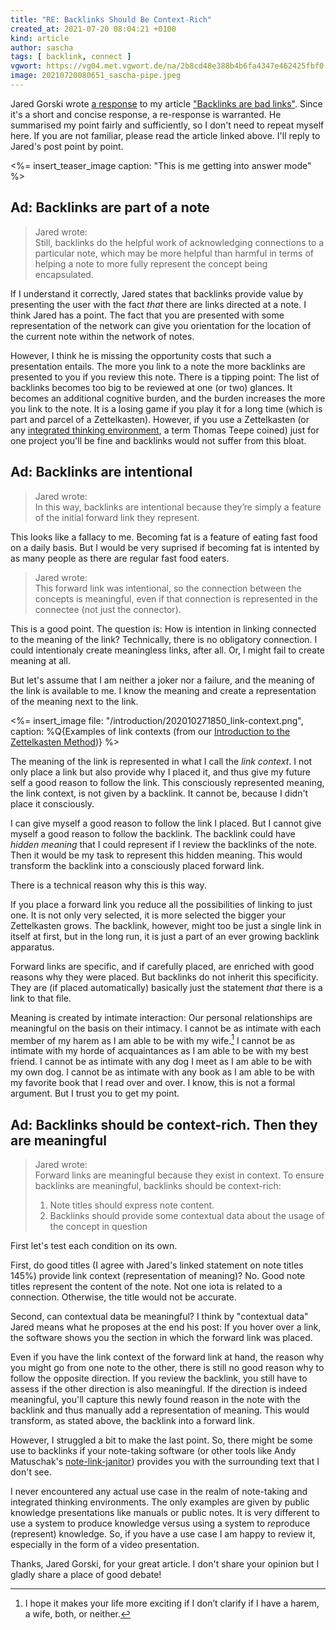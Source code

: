 ```yaml
---
title: "RE: Backlinks Should Be Context-Rich"
created_at: 2021-07-20 08:04:21 +0100
kind: article
author: sascha
tags: [ backlink, connect ]
vgwort: https://vg04.met.vgwort.de/na/2b8cd48e388b4b6fa4347e462425fbf0
image: 20210720080651_sascha-pipe.jpeg
---
```

Jared Gorski wrote [a response](https://jaredgorski.org/notes/backlinks-should-be-context-rich) to my article ["Backlinks are bad links"](https://zettelkasten.de/posts/backlinks-are-bad-links/). Since it's a short and concise response, a re-response is warranted. He summarised my point fairly and sufficiently, so I don't need to repeat myself here. If you are not familiar, please read the article linked above. I'll reply to Jared's post point by point.

<%= insert_teaser_image caption: "This is me getting into answer mode" %>

## Ad: Backlinks are part of a note

> Jared wrote:<br>
> Still, backlinks do the helpful work of acknowledging connections to a particular note, which may be more helpful than harmful in terms of helping a note to more fully represent the concept being encapsulated.

If I understand it correctly, Jared states that backlinks provide value by presenting the user with the fact *that* there are links directed at a note. I think Jared has a point. The fact that you are presented with some representation of the network can give you orientation for the location of the current note within the network of notes.

However, I think he is missing the opportunity costs that such a presentation entails. The more you link to a note the more backlinks are presented to you if you review this note. There is a tipping point: The list of backlinks becomes too big to be reviewed at one (or two) glances. It becomes an additional cognitive burden, and the burden increases the more you link to the note. It is a losing game if you play it for a long time (which is part and parcel of a Zettelkasten). However, if you use a Zettelkasten (or any [integrated thinking environment](https://zettelkasten.de/the-archive/roadmap/), a term Thomas Teepe coined) just for one project you'll be fine and backlinks would not suffer from this bloat.

## Ad: Backlinks are intentional

> Jared wrote:<br>
> In this way, backlinks are intentional because they’re simply a feature of the initial forward link they represent.

This looks like a fallacy to me. Becoming fat is a feature of eating fast food on a daily basis. But I would be very suprised if becoming fat is intented by as many people as there are regular fast food eaters.

> Jared wrote:<br>
> This forward link was intentional, so the connection between the concepts is meaningful, even if that connection is represented in the connectee (not just the connector).

This is a good point. The question is: How is intention in linking connected to the meaning of the link? Technically, there is no obligatory connection. I could intentionaly create meaningless links, after all. Or, I might fail to create meaning at all.

But let's assume that I am neither a joker nor a failure, and the meaning of the link is available to me. I know the meaning and create a representation of the meaning next to the link.

<%= insert_image file: "/introduction/202010271850_link-context.png", caption: %Q{Examples of link contexts (from our <a href="/introduction">Introduction to the Zettelkasten Method</a>)} %>

The meaning of the link is represented in what I call the *link context*. I not only place a link but also provide why I placed it, and thus give my future self a good reason to follow the link. This consciously represented meaning, the link context, is not given by a backlink. It cannot be, because I didn't place it consciously.

I can give myself a good reason to follow the link I placed. But I cannot give myself a good reason to follow the backlink. The backlink could have *hidden meaning* that I could represent if I review the backlinks of the note. Then it would be my task to represent this hidden meaning. This would transform the backlink into a consciously placed forward link.

There is a technical reason why this is this way.

If you place a forward link you reduce all the possibilities of linking to just one. It is not only very selected, it is more selected the bigger your Zettelkasten grows. The backlink, however, might too be just a single link in itself at first, but in the long run, it is just a part of an ever growing backlink apparatus.

Forward links are specific, and if carefully placed, are enriched with good reasons why they were placed. But backlinks do not inherit this specificity. They are (if placed automatically) basically just the statement *that* there is a link to that file.

Meaning is created by intimate interaction: Our personal relationships are meaningful on the basis on their intimacy. I cannot be as intimate with each member of my harem as I am able to be with my wife.[^2021-07-19-harem] I cannot be as intimate with my horde of acquaintances as I am able to be with my best friend. I cannot be as intimate with any dog I meet as I am able to be with my own dog. I cannot be as intimate with any book as I am able to be with my favorite book that I read over and over. I know, this is not a formal argument. But I trust you to get my point.

[^2021-07-19-harem]: I hope it makes your life more exciting if I don’t clarify if I have a harem, a wife, both, or neither.

## Ad: Backlinks should be context-rich. Then they are meaningful

> Jared wrote:<br>
> Forward links are meaningful because they exist in context. To ensure backlinks are meaningful, backlinks should be context-rich:
> 1. Note titles should express note content.
> 2. Backlinks should provide some contextual data about the usage of the concept in question

First let's test each condition on its own.

First, do good titles (I agree with Jared's linked statement on note titles 145%) provide link context (representation of meaning)? No. Good note titles represent the content of the note. Not one iota is related to a connection. Otherwise, the title would not be accurate.

Second, can contextual data be meaningful? I think by "contextual data" Jared means what he proposes at the end his post: If you hover over a link, the software shows you the section in which the forward link was placed.

Even if you have the link context of the forward link at hand, the reason why you might go from one note to the other, there is still no good reason why to follow the opposite direction. If you review the backlink, you still have to assess if the other direction is also meaningful. If the direction is indeed meaningful, you'll capture this newly found reason in the note with the backlink and thus manually add a representation of meaning. This would transform, as stated above, the backlink into a forward link.

However, I struggled a bit to make the last point. So, there might be some use to backlinks if your note-taking software (or other tools like Andy Matuschak's [note-link-janitor](https://github.com/andymatuschak/note-link-janitor)) provides you with the surrounding text that I don't see.

I never encountered any actual use case in the realm of note-taking and integrated thinking environments. The only examples are given by public knowledge presentations like manuals or public notes. It is very different to use a system to produce knowledge versus using a system to *re*produce (represent) knowledge. So, if you have a use case I am happy to review it, especially in the form of a video presentation.

Thanks, Jared Gorski, for your great article. I don't share your opinion but I gladly share a place of good debate!
